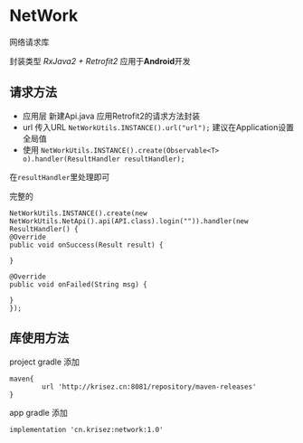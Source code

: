 # NetWork
网络请求库

封装类型  *RxJava2 + Retrofit2*  应用于**Android**开发

## 请求方法
- 应用层
新建Api.java  应用Retrofit2的请求方法封装 
- url
传入URL `NetWorkUtils.INSTANCE().url("url");` 建议在Application设置全局值
- 使用
`NetWorkUtils.INSTANCE().create(Observable<T> o).handler(ResultHandler resultHandler);`

在`resultHandler`里处理即可

完整的
    
    NetWorkUtils.INSTANCE().create(new NetWorkUtils.NetApi().api(API.class).login("")).handler(new ResultHandler() {
    @Override
    public void onSuccess(Result result) {
    
    }
    
    @Override
    public void onFailed(String msg) {
    
    }
    });


## 库使用方法

project  gradle 添加 

    maven{
            url 'http://krisez.cn:8081/repository/maven-releases'
    }
    
app gradle 添加

`implementation 'cn.krisez:network:1.0'`
